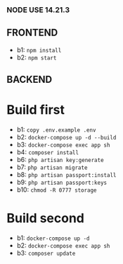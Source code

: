 ### NODE USE 14.21.3

## FRONTEND

- b1: `npm install`
- b2: `npm start`

## BACKEND

# Build first

- b1: `copy .env.example .env`
- b2: `docker-compose up -d --build`
- b3: `docker-compose exec app sh`
- b4: `composer install`
- b6: `php artisan key:generate`
- b7: `php artisan migrate`
- b8: `php artisan passport:install`
- b9: `php artisan passport:keys`
- b10: `chmod -R 0777 storage`

# Build second

- b1: `docker-compose up -d`
- b2: `docker-compose exec app sh`
- b3: `composer update`
